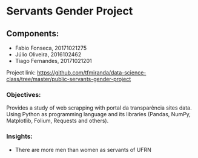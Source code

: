 # Servants Gender Project

## Components:
* Fabio Fonseca, 20171021275
* Júlio Oliveira, 2016102462
* Tiago Fernandes, 20171021201

Project link: https://github.com/tfmiranda/data-science-class/tree/master/public-servants-gender-project

### Objectives:
Provides a study of web scrapping with portal da transparência sites data. Using Python as programming language and its libraries (Pandas, NumPy, Matplotlib, Folium, Requests and others).

### Insights:

* There are more men than women as servants of UFRN


